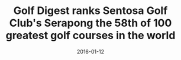 ---
layout: post
title: Golf Digest ranks Sentosa Golf Club's Serapong the 58th of 100 greatest golf courses in the world
date:   2016-01-12
file_url: /resources/news/files/20160112_SGC_Media-Release_Golf_Digest_ranks_SGC_Serapong_58th_of_100_greatest_golf_courses_in_the_world.pdf
---